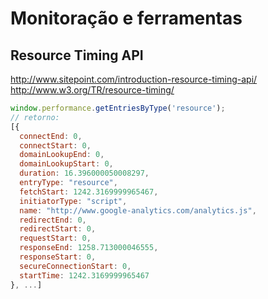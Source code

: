 # Monitoração e ferramentas

## Resource Timing API

http://www.sitepoint.com/introduction-resource-timing-api/
http://www.w3.org/TR/resource-timing/

```javascript
window.performance.getEntriesByType('resource');
// retorno:
[{
  connectEnd: 0,
  connectStart: 0,
  domainLookupEnd: 0,
  domainLookupStart: 0,
  duration: 16.396000050008297,
  entryType: "resource",
  fetchStart: 1242.3169999965467,
  initiatorType: "script",
  name: "http://www.google-analytics.com/analytics.js",
  redirectEnd: 0,
  redirectStart: 0,
  requestStart: 0,
  responseEnd: 1258.713000046555,
  responseStart: 0,
  secureConnectionStart: 0,
  startTime: 1242.3169999965467
}, ...]
```
